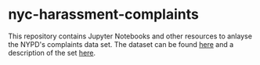 # nyc-harassment-complaints

This repository contains Jupyter Notebooks and other resources to anlayse the NYPD's complaints data set. The dataset can be found [here](https://data.cityofnewyork.us/Public-Safety/NYPD-Complaint-Data-Current-YTD/5uac-w243) and a description of the set [here](https://data.cityofnewyork.us/api/views/5uac-w243/files/fc4f191a-6adf-4268-a1ae-8525a8d7027b?download=true&filename=NYPDIncidentLevelDataFootnotes.pdf).


